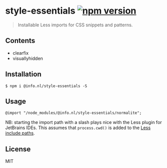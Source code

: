 # style-essentials [![npm version][npm-image]][npm-url]

> Installable Less imports for CSS snippets and patterns.

## Contents

- clearfix
- visuallyhidden

## Installation

    $ npm i @info.nl/style-essentials -S

## Usage

    @import "/node_modules/@info.nl/style-essentials/normalite";

NB: starting the import path with a slash plays nice with the 
Less plugin for JetBrains IDEs. This assumes that `process.cwd()`
is added to the 
[Less include paths](http://lesscss.org/usage/#command-line-usage-include-paths).

## License 

MIT

[npm-image]: https://img.shields.io/npm/v/@info.nl/style-essentials.svg?style=flat-square
[npm-url]: https://www.npmjs.com/package/@info.nl/style-essentials
